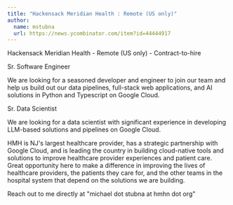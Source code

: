 ```yaml
---
title: "Hackensack Meridian Health : Remote (US only)"
author:
  name: mstubna
  url: https://news.ycombinator.com/item?id=44444917
---
```


<JobNavigation />

Hackensack Meridian Health - Remote (US only) - Contract-to-hire

Sr. Software Engineer

We are looking for a seasoned developer and engineer to join our team and help us build out our data pipelines, full-stack web applications, and AI solutions in Python and Typescript on Google Cloud.

Sr. Data Scientist

We are looking for a data scientist with significant experience in developing LLM-based solutions and pipelines on Google Cloud.

HMH is NJ&#x27;s largest healthcare provider, has a strategic partnership with Google Cloud, and is leading the country in building cloud-native tools and solutions to improve healthcare provider experiences and patient care. Great opportunity here to make a difference in improving the lives of healthcare providers, the patients they care for, and the other teams in the hospital system that depend on the solutions we are building.

Reach out to me directly at &quot;michael dot stubna at hmhn dot org&quot;
<JobApplication />
